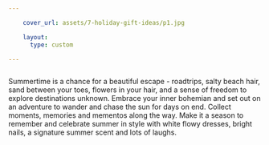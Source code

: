 ```yaml
---

    cover_url: assets/7-holiday-gift-ideas/p1.jpg

    layout:
      type: custom

---
```

<div class="image col half" style="background-image: url('../assets/7-holiday-gift-ideas/p1.jpg')">
  <img src="../assets/7-holiday-gift-ideas/p1-1.png" alt="">
</div>

<div class="content col half">
  <img id="img-1" src="../assets/7-holiday-gift-ideas/p1-2.png" alt="">
  <p id="summary">Summertime is a chance for a beautiful escape - roadtrips, salty beach hair, sand between your toes, flowers in your hair, and a sense of freedom to explore destinations unknown. Embrace your inner bohemian and set out on an adventure to wander and chase the sun for days on end. Collect moments, memories and mementos along the way. Make it a season to remember and celebrate summer in style with white flowy dresses, bright nails, a signature summer scent and lots of laughs.</p>
</div>
